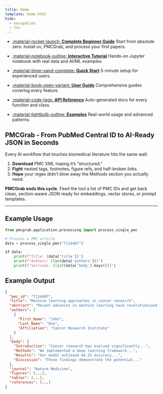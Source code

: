```yaml
---
title: Home
template: home.html
hide:
  - navigation
  - toc
---
```


<!-- Navigation Cards -->
<div class="grid cards" markdown>

- [:material-rocket-launch: **Complete Beginner Guide**](getting-started/complete-beginner-guide.md)
  Start from absolute zero. Install uv, PMCGrab, and process your first papers.

- [:material-notebook-outline: **Interactive Tutorial**](getting-started/jupyter-tutorial.md)
  Hands-on Jupyter notebook with real data and AI/ML examples.

- [:material-timer-sand-complete: **Quick Start**](getting-started/quick-start.md)
  5-minute setup for experienced users.

- [:material-book-open-variant: **User Guide**](user-guide/basic-usage.md)
  Comprehensive guides covering every feature.

- [:material-code-tags: **API Reference**](api/core.md)
  Auto-generated docs for every function and class.

- [:material-lightbulb-outline: **Examples**](examples/python-examples.md)
  Real-world usage and advanced patterns.

</div>

## PMCGrab - From PubMed Central ID to AI-Ready JSON in Seconds

Every AI workflow that touches biomedical literature hits the same wall:

1. **Download** PMC XML hoping it’s “structured.”
2. **Fight** nested tags, footnotes, figure refs, and half-broken links.
3. **Hope** your regex didn’t blow away the Methods section you actually need.

**PMCGrab ends this cycle.** Feed the tool a list of PMC IDs and get back clean, section-aware JSON ready for embeddings, vector stores, or prompt templates.

---

## Example Usage

```python
from pmcgrab.application.processing import process_single_pmc

# Process a PMC article
data = process_single_pmc("7114487")

if data:
    print(f"Title: {data['title']}")
    print(f"Authors: {len(data['authors'])}")
    print(f"Sections: {list(data['body'].keys())}")
```

## Example Output

```json
{
  "pmc_id": "7114487",
  "title": "Machine learning approaches in cancer research",
  "abstract": "Recent advances in machine learning have revolutionized...",
  "authors": [
    {
      "First_Name": "John",
      "Last_Name": "Doe",
      "Affiliation": "Cancer Research Institute"
    }
  ],
  "body": {
    "Introduction": "Cancer research has evolved significantly...",
    "Methods": "We implemented a deep learning framework...",
    "Results": "Our model achieved 94.2% accuracy...",
    "Discussion": "These findings demonstrate the potential..."
  },
  "journal": "Nature Medicine",
  "figures": [...],
  "tables": [...],
  "references": [...]
}
```
